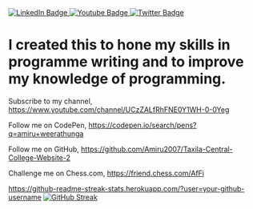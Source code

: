 <div id="badges">
  <a href="your-linkedin-URL">
    <img src="https://img.shields.io/badge/LinkedIn-blue?style=for-the-badge&logo=linkedin&logoColor=white" alt="LinkedIn Badge"/>
  </a>
  <a href="your-youtube-URL">
    <img src="https://img.shields.io/badge/YouTube-red?style=for-the-badge&logo=youtube&logoColor=white" alt="Youtube Badge"/>
  </a>
  <a href="your-twitter-URL">
    <img src="https://img.shields.io/badge/Twitter-blue?style=for-the-badge&logo=twitter&logoColor=white" alt="Twitter Badge"/>
  </a>
</div>

# I created this to hone my skills in programme writing and to improve my knowledge of programming.

Subscribe to my channel,
https://www.youtube.com/channel/UCzZALfRhFNE0Y1WH-0-0Yeg

Follow me on CodePen,
https://codepen.io/search/pens?q=amiru+weerathunga

Follow me on GitHub,
https://github.com/Amiru2007/Taxila-Central-College-Website-2

Challenge me on Chess.com,
https://friend.chess.com/AfFi

https://github-readme-streak-stats.herokuapp.com/?user=your-github-username
[![GitHub Streak](http://github-readme-streak-stats.herokuapp.com?user=your-github-username&theme=dark&background=000000)](https://git.io/streak-stats)
